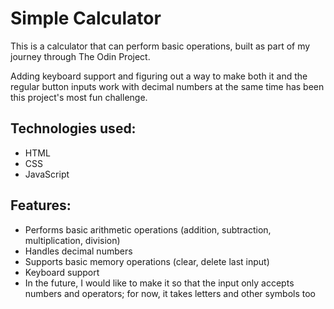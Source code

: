# Simple Calculator

This is a calculator that can perform basic operations, built as part of my journey through The Odin Project. 

Adding keyboard support and figuring out a way to make both it and the regular button inputs work with decimal numbers at the same time has been this project's most fun challenge.

## Technologies used: 
* HTML
* CSS
* JavaScript

## Features: 
* Performs basic arithmetic operations (addition, subtraction, multiplication, division) 
* Handles decimal numbers
* Supports basic memory operations (clear, delete last input)
* Keyboard support 
* In the future, I would like to make it so that the input only accepts numbers and operators; for now, it takes letters and other symbols too